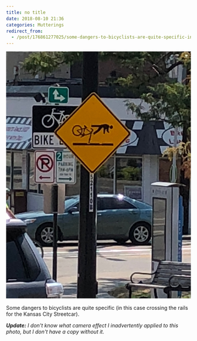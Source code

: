 ```yaml
---
title: no title
date: 2018-08-10 21:36
categories: Mutterings
redirect_from:
  - /post/176861277025/some-dangers-to-bicyclists-are-quite-specific-in
---
```

![warning sign](/assets/2018-08-10-some-dangers-to-bicyclists-are-quite-specific.jpeg)

Some dangers to bicyclists are quite specific (in this case crossing the rails for the Kansas City Streetcar).

_**Update:** I don't know what camera effect I inadvertently applied to this photo, but I don't have a copy without it._

